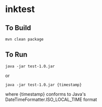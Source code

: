 # inktest

## To Build

`mvn clean package`

## To Run

`java -jar test-1.0.jar`

or

`java -jar test-1.0.jar {timestamp}`

where {timestamp} conforms to Java's DateTimeFormatter.ISO_LOCAL_TIME format